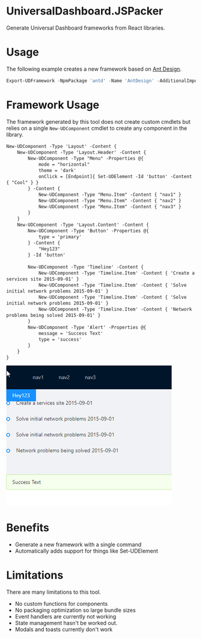 # UniversalDashboard.JSPacker 

Generate Universal Dashboard frameworks from React libraries. 

# Usage

The following example creates a new framework based on [Ant Design](https://ant.design/).

```powershell
Export-UDFramework -NpmPackage 'antd' -Name 'AntDesign' -AdditionalImports 'antd/dist/antd.css'
```

# Framework Usage

The framework generated by this tool does not create custom cmdlets but relies on a single `New-UDComponent` cmdlet to create any component in the library. 

```
New-UDComponent -Type 'Layout' -Content {
    New-UDComponent -Type 'Layout.Header' -Content {
        New-UDComponent -Type "Menu" -Properties @{
            mode = "horizontal"
            theme = 'dark'
            onClick = [Endpoint]{ Set-UDElement -Id 'button' -Content { "Cool" } }
        } -Content {
            New-UDComponent -Type "Menu.Item" -Content { "nav1" }
            New-UDComponent -Type "Menu.Item" -Content { "nav2" }
            New-UDComponent -Type "Menu.Item" -Content { "nav3" }
        }
    }
    New-UDComponent -Type 'Layout.Content' -Content {
        New-UDComponent -Type 'Button' -Properties @{
            type = 'primary'
        } -Content {
            "Hey123"
        } -Id 'button'

        New-UDComponent -Type 'Timeline' -Content {
            New-UDComponent -Type 'Timeline.Item' -Content { 'Create a services site 2015-09-01' }
            New-UDComponent -Type 'Timeline.Item' -Content { 'Solve initial network problems 2015-09-01' }
            New-UDComponent -Type 'Timeline.Item' -Content { 'Solve initial network problems 2015-09-01' }
            New-UDComponent -Type 'Timeline.Item' -Content { 'Network problems being solved 2015-09-01' }
        }
        New-UDComponent -Type 'Alert' -Properties @{
            message = 'Success Text'
            type = 'success'
        }
    }
}
```

![](./images/dashboard.png)

# Benefits

- Generate a new framework with a single command
- Automatically adds support for things like Set-UDElement

# Limitations

There are many limitations to this tool.

- No custom functions for components
- No packaging optimization so large bundle sizes
- Event handlers are currently not working 
- State management hasn't be worked out. 
- Modals and toasts currently don't work